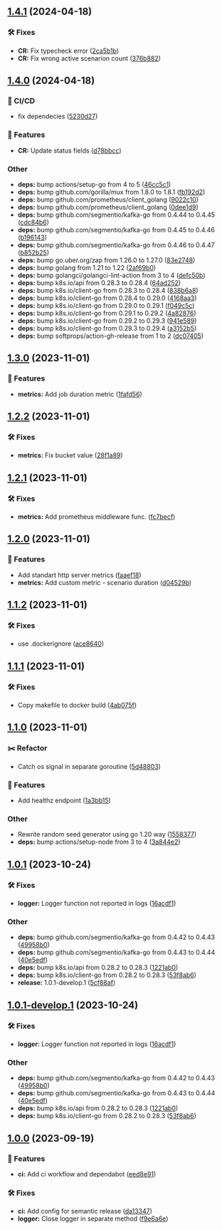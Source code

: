 ## [1.4.1](https://github.com/Randsw/CascadeScenarioController_v2/compare/1.4.0...1.4.1) (2024-04-18)


### 🛠 Fixes

* **CR:** Fix typecheck error ([2ca5b1b](https://github.com/Randsw/CascadeScenarioController_v2/commit/2ca5b1b74a8eea1e39f94a5cd124e419cc172448))
* **CR:** Fix wrong active scenarion count ([376b882](https://github.com/Randsw/CascadeScenarioController_v2/commit/376b882fb7bb953c280eee992b577b2295e35555))

## [1.4.0](https://github.com/Randsw/CascadeScenarioController_v2/compare/1.3.0...1.4.0) (2024-04-18)


### 🦊 CI/CD

* fix dependecies ([5230d27](https://github.com/Randsw/CascadeScenarioController_v2/commit/5230d279593d0c2dcb2377cbb6abd67d466e758f))


### 🚀 Features

* **CR:** Update status fields ([d78bbcc](https://github.com/Randsw/CascadeScenarioController_v2/commit/d78bbcc56688cb757d958b051464abfac3c156f0))


### Other

* **deps:** bump actions/setup-go from 4 to 5 ([46cc5c1](https://github.com/Randsw/CascadeScenarioController_v2/commit/46cc5c1b5945dbc69db1f40b7e68bbf44b58bddd))
* **deps:** bump github.com/gorilla/mux from 1.8.0 to 1.8.1 ([fb192d2](https://github.com/Randsw/CascadeScenarioController_v2/commit/fb192d29e33839d0404fd806cdcf8eccbfdf0e39))
* **deps:** bump github.com/prometheus/client_golang ([9022c10](https://github.com/Randsw/CascadeScenarioController_v2/commit/9022c10cd926eada32578dba9e808b2084c5a414))
* **deps:** bump github.com/prometheus/client_golang ([0dee1d9](https://github.com/Randsw/CascadeScenarioController_v2/commit/0dee1d95484082f862d5708061b0e9c6dba52a93))
* **deps:** bump github.com/segmentio/kafka-go from 0.4.44 to 0.4.45 ([cdc84b6](https://github.com/Randsw/CascadeScenarioController_v2/commit/cdc84b6a19036eab780219d5d209e9fc8b9e8c7e))
* **deps:** bump github.com/segmentio/kafka-go from 0.4.45 to 0.4.46 ([b196143](https://github.com/Randsw/CascadeScenarioController_v2/commit/b1961434ad33187063f016a9b1b883259fba49f0))
* **deps:** bump github.com/segmentio/kafka-go from 0.4.46 to 0.4.47 ([b852b25](https://github.com/Randsw/CascadeScenarioController_v2/commit/b852b25116ebd5b435b9a9a761fbc1065585d57b))
* **deps:** bump go.uber.org/zap from 1.26.0 to 1.27.0 ([83e2748](https://github.com/Randsw/CascadeScenarioController_v2/commit/83e2748577e036515a0fb9def848254b627185ec))
* **deps:** bump golang from 1.21 to 1.22 ([2af69b0](https://github.com/Randsw/CascadeScenarioController_v2/commit/2af69b07a3caa69b3c843fe64c3f09b8edd5fecc))
* **deps:** bump golangci/golangci-lint-action from 3 to 4 ([defc50b](https://github.com/Randsw/CascadeScenarioController_v2/commit/defc50b542b5499a1f951b40f0dcdf721e53ea1c))
* **deps:** bump k8s.io/api from 0.28.3 to 0.28.4 ([64ad252](https://github.com/Randsw/CascadeScenarioController_v2/commit/64ad2527ad7c4da8f8f46fb11f8702e5c170a219))
* **deps:** bump k8s.io/client-go from 0.28.3 to 0.28.4 ([838b6a8](https://github.com/Randsw/CascadeScenarioController_v2/commit/838b6a8a35ac8ad2e2cd30c01cbf6cb1d02011d7))
* **deps:** bump k8s.io/client-go from 0.28.4 to 0.29.0 ([4168aa3](https://github.com/Randsw/CascadeScenarioController_v2/commit/4168aa38845480660ff18819d153eb0cccdcdbd1))
* **deps:** bump k8s.io/client-go from 0.29.0 to 0.29.1 ([f049c5c](https://github.com/Randsw/CascadeScenarioController_v2/commit/f049c5cac935601a45279057444ef1de077488b5))
* **deps:** bump k8s.io/client-go from 0.29.1 to 0.29.2 ([4a82876](https://github.com/Randsw/CascadeScenarioController_v2/commit/4a82876919ee16cd1850a6ff4906ce424ea7915a))
* **deps:** bump k8s.io/client-go from 0.29.2 to 0.29.3 ([941e589](https://github.com/Randsw/CascadeScenarioController_v2/commit/941e589beccb4cc4a542070be5f59f19ef196cb9))
* **deps:** bump k8s.io/client-go from 0.29.3 to 0.29.4 ([a3152b5](https://github.com/Randsw/CascadeScenarioController_v2/commit/a3152b5a1c902acabefe2137de95f60988b01ad4))
* **deps:** bump softprops/action-gh-release from 1 to 2 ([dc07405](https://github.com/Randsw/CascadeScenarioController_v2/commit/dc07405022c8a293826425f0d55119a73ecb73f2))

## [1.3.0](https://github.com/Randsw/CascadeScenarioController_v2/compare/1.2.2...1.3.0) (2023-11-01)


### 🚀 Features

* **metrics:** Add job duration metric ([1fafd56](https://github.com/Randsw/CascadeScenarioController_v2/commit/1fafd562172ea2095925cc61ec08632d30476ccb))

## [1.2.2](https://github.com/Randsw/CascadeScenarioController_v2/compare/1.2.1...1.2.2) (2023-11-01)


### 🛠 Fixes

* **metrics:** Fix bucket value ([28f1a89](https://github.com/Randsw/CascadeScenarioController_v2/commit/28f1a89f0d35034b7788b78962a5f0292b79879b))

## [1.2.1](https://github.com/Randsw/CascadeScenarioController_v2/compare/1.2.0...1.2.1) (2023-11-01)


### 🛠 Fixes

* **metrics:** Add prometheus middleware func. ([fc7becf](https://github.com/Randsw/CascadeScenarioController_v2/commit/fc7becf810f478c5c49b9b124ed257c6ac217472))

## [1.2.0](https://github.com/Randsw/CascadeScenarioController_v2/compare/1.1.2...1.2.0) (2023-11-01)


### 🚀 Features

* Add standart http server metrics ([faaef18](https://github.com/Randsw/CascadeScenarioController_v2/commit/faaef18a79446dafbdfaddf5f275e56683725f93))
* **metrics:** Add custom metric - scenario duration ([d04529b](https://github.com/Randsw/CascadeScenarioController_v2/commit/d04529b57eb11d7d2c0ab4ca6cca10fd97dbae06))

## [1.1.2](https://github.com/Randsw/CascadeScenarioController_v2/compare/1.1.1...1.1.2) (2023-11-01)


### 🛠 Fixes

* use .dockerignore ([ace8640](https://github.com/Randsw/CascadeScenarioController_v2/commit/ace86402856a2f877396902d79ee093b90b524bb))

## [1.1.1](https://github.com/Randsw/CascadeScenarioController_v2/compare/1.1.0...1.1.1) (2023-11-01)


### 🛠 Fixes

* Copy makefile to docker build ([4ab075f](https://github.com/Randsw/CascadeScenarioController_v2/commit/4ab075fa31c0a5efd6e3915a5edb126a586ad503))

## [1.1.0](https://github.com/Randsw/CascadeScenarioController_v2/compare/1.0.1...1.1.0) (2023-11-01)


### :scissors: Refactor

* Catch os signal in separate goroutine ([5d48803](https://github.com/Randsw/CascadeScenarioController_v2/commit/5d488033fcdadbf6d71bc25a732a2c60060bfa09))


### 🚀 Features

* Add healthz endpoint ([1a3bb15](https://github.com/Randsw/CascadeScenarioController_v2/commit/1a3bb15462c3c3a99f1f47292664b7c112e15bcd))


### Other

* Rewrite random seed generator using go 1.20 way ([1558377](https://github.com/Randsw/CascadeScenarioController_v2/commit/1558377df60acafc31c5134ca3c468fe35f9fac9))
* **deps:** bump actions/setup-node from 3 to 4 ([3a844e2](https://github.com/Randsw/CascadeScenarioController_v2/commit/3a844e2838c0f1c090d4c12edfef47f154d5f7fa))

## [1.0.1](https://github.com/Randsw/CascadeScenarioController_v2/compare/1.0.0...1.0.1) (2023-10-24)


### 🛠 Fixes

* **logger:** Logger function not reported in logs ([16acdf1](https://github.com/Randsw/CascadeScenarioController_v2/commit/16acdf1a2866d3f4e8f0e7fef3205fa8eedb6918))


### Other

* **deps:** bump github.com/segmentio/kafka-go from 0.4.42 to 0.4.43 ([49958b0](https://github.com/Randsw/CascadeScenarioController_v2/commit/49958b054664716f4c5990040a52863a361e6146))
* **deps:** bump github.com/segmentio/kafka-go from 0.4.43 to 0.4.44 ([40e5edf](https://github.com/Randsw/CascadeScenarioController_v2/commit/40e5edfbee09779572ecc724bc4b96ff7dbdf680))
* **deps:** bump k8s.io/api from 0.28.2 to 0.28.3 ([1221ab0](https://github.com/Randsw/CascadeScenarioController_v2/commit/1221ab0bdd85b6953e671f39f1c72d720dc1d6c1))
* **deps:** bump k8s.io/client-go from 0.28.2 to 0.28.3 ([53f8ab6](https://github.com/Randsw/CascadeScenarioController_v2/commit/53f8ab6536417865af0109cf666e5cc00d3ea54a))
* **release:** 1.0.1-develop.1 ([5cf88af](https://github.com/Randsw/CascadeScenarioController_v2/commit/5cf88af054babcd77db3b3a8064db71ffbb6658b))

## [1.0.1-develop.1](https://github.com/Randsw/CascadeScenarioController_v2/compare/1.0.0...1.0.1-develop.1) (2023-10-24)


### 🛠 Fixes

* **logger:** Logger function not reported in logs ([16acdf1](https://github.com/Randsw/CascadeScenarioController_v2/commit/16acdf1a2866d3f4e8f0e7fef3205fa8eedb6918))


### Other

* **deps:** bump github.com/segmentio/kafka-go from 0.4.42 to 0.4.43 ([49958b0](https://github.com/Randsw/CascadeScenarioController_v2/commit/49958b054664716f4c5990040a52863a361e6146))
* **deps:** bump github.com/segmentio/kafka-go from 0.4.43 to 0.4.44 ([40e5edf](https://github.com/Randsw/CascadeScenarioController_v2/commit/40e5edfbee09779572ecc724bc4b96ff7dbdf680))
* **deps:** bump k8s.io/api from 0.28.2 to 0.28.3 ([1221ab0](https://github.com/Randsw/CascadeScenarioController_v2/commit/1221ab0bdd85b6953e671f39f1c72d720dc1d6c1))
* **deps:** bump k8s.io/client-go from 0.28.2 to 0.28.3 ([53f8ab6](https://github.com/Randsw/CascadeScenarioController_v2/commit/53f8ab6536417865af0109cf666e5cc00d3ea54a))

## [1.0.0](https://github.com/Randsw/CascadeScenarioController_v2/compare/...1.0.0) (2023-09-19)


### 🚀 Features

* **ci:** Add ci workflow and dependabot ([eed8e91](https://github.com/Randsw/CascadeScenarioController_v2/commit/eed8e91174d558dfae3b42cee6e52a40b5ba590d))


### 🛠 Fixes

* **ci:** Add config for semantic release ([da13347](https://github.com/Randsw/CascadeScenarioController_v2/commit/da13347b443b0ac7d101a3c6c3ba6053b4eeacfa))
* **logger:** Close logger in separate method ([f9e6a6e](https://github.com/Randsw/CascadeScenarioController_v2/commit/f9e6a6ebb30a28d1867dba2fd20a4c0bb76cceba))
